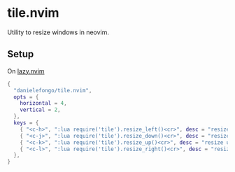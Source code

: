 # tile.nvim

Utility to resize windows in neovim.

## Setup

On [lazy.nvim](https://github.com/folke/lazy.nvim)

```lua
{
  "danielefongo/tile.nvim",
  opts = {
    horizontal = 4,
    vertical = 2,
  },
  keys = {
    { "<c-h>", ":lua require('tile').resize_left()<cr>", desc = "resize left" },
    { "<c-j>", ":lua require('tile').resize_down()<cr>", desc = "resize down" },
    { "<c-k>", ":lua require('tile').resize_up()<cr>", desc = "resize up" },
    { "<c-l>", ":lua require('tile').resize_right()<cr>", desc = "resize right" },
  },
}
```
